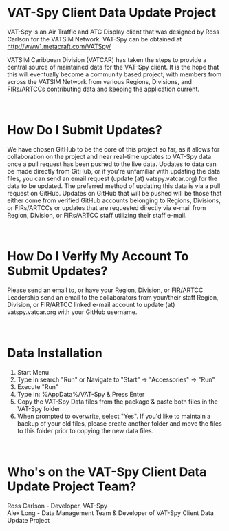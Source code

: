 # VAT-Spy Client Data Update Project

VAT-Spy is an Air Traffic and ATC Display client that was designed by Ross Carlson for the VATSIM Network. VAT-Spy can be obtained at <a href="http://www1.metacraft.com/VATSpy/">http://www1.metacraft.com/VATSpy/</a>

VATSIM Caribbean Division (VATCAR) has taken the steps to provide a central source of maintained data for the VAT-Spy client. It is the hope that this will eventually become a community based project, with members from across the VATSIM Network from various Regions, Divisions, and FIRs/ARTCCs contributing data and keeping the application current.

<br>

# How Do I Submit Updates?

We have chosen GitHub to be the core of this project so far, as it allows for collaboration on the project and near real-time updates to VAT-Spy data once a pull request has been pushed to the live data. Updates to data can be made directly from GitHub, or if you're unfamiliar with updating the data files, you can send an email request (update (at) vatspy.vatcar.org) for the data to be updated. The preferred method of updating this data is via a pull request on GitHub. Updates on GitHub that will be pushed will be those that either come from verified GitHub accounts belonging to Regions, Divisions, or FIRs/ARTCCs or updates that are requested directly via e-mail from Region, Division, or FIRs/ARTCC staff utilizing their staff e-mail.

<br>

# How Do I Verify My Account To Submit Updates?

Please send an email to, or have your Region, Division, or FIR/ARTCC Leadership send an email to the collaborators from your/their staff Region, Division, or FIR/ARTCC linked e-mail account to update (at) vatspy.vatcar.org with your GitHub username.

<br>

# Data Installation

1) Start Menu
2) Type in search "Run" or Navigate to "Start" -> "Accessories" -> "Run"
3) Execute "Run"
4) Type In: %AppData%/VAT-Spy & Press Enter
5) Copy the VAT-Spy Data files from the package & paste both files in the VAT-Spy folder
6) When prompted to overwrite, select "Yes". If you'd like to maintain a backup of your old files, please create another folder and move the files to this folder prior to copying the new data files.

<br>

# Who's on the VAT-Spy Client Data Update Project Team?

Ross Carlson - Developer, VAT-Spy<br />
Alex Long - Data Management Team & Developer of VAT-Spy Client Data Update Project<br />
